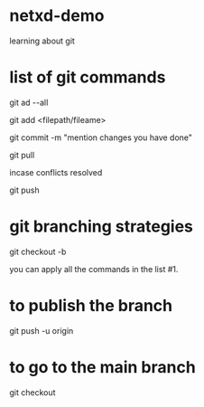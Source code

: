 # netxd-demo
learning about git

# list of git commands
   git ad --all
  <!-- (it will include all the files present ) -->
  git add <filepath/fileame>

  git commit -m "mention changes you have done"
  
  git pull

  incase conflicts resolved

  git push
# git branching strategies
 git checkout -b <branch name>
  
  you can apply all the commands in the list #1.
# to publish the branch
 git push -u origin <branch name>

 # to go to the main branch
  git checkout <branchname>
  